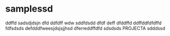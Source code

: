 # samplessd
ddffd
sadsdjdsjn
dfd
ddfdff
wdw
sddfdsdd
dfdf
deff
dfddffd
ddffddfdfdffd
fdfsdsds
defdddfweesjdsjsjjhsd
dferreddffdfd
sdsdsds
PROJECTA
sdddssd

